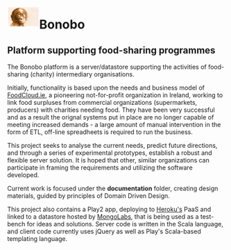 <img src="https://github.com/foodcloud/bonobo/blob/master/public/images/bonobo.png" align="left" height="48"><h1>Bonobo</h1>

## Platform supporting food-sharing programmes

The Bonobo platform is a server/datastore supporting the activities of food-sharing (charity) intermediary organisations.

Initially, functionality is based upon the needs and business model of [FoodCloud.ie](http://foodcloud.ie/), a pioneering not-for-profit organization in Ireland, working to link food surpluses from commercial organizations (supermarkets, producers) with charities needing food.  They have been very successful and as a result the orignal systems put in place are no longer capable of meeting increased demands - a large amount of manual intervention in the form of ETL, off-line spreadheets is required to run the business.

This project seeks to analyse the current needs, predict future directions, and through a series of experimental prototypes, establish a robust and flexible server solution.
It is hoped that other, similar organizations can participate in framing the requirements and utilizing the software developed.

Current work is focused under the **documentation** folder, creating design materials, guided by principles of Domain Driven Design.

This project also contains a Play2 app, deploying to [Heroku's](https://www.heroku.com/) PaaS and linked to a datastore hosted by [MongoLabs](https://mongolab.com/), that is being used as a test-bench for ideas and solutions.  Server code is written in the Scala language, and client code currently uses jQuery as well as Play's Scala-based templating language.
